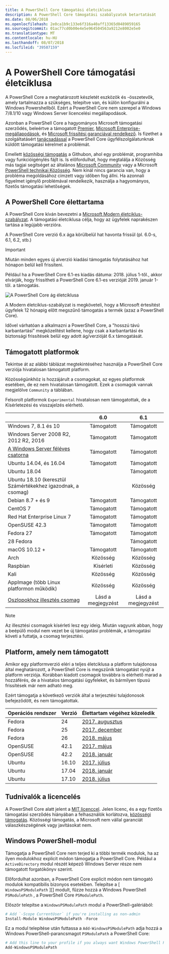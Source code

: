 ```yaml
---
title: A PowerShell Core támogatási életciklusa
description: A PowerShell Core támogatási szabályzatok betartatását
ms.date: 08/06/2018
ms.openlocfilehash: 2e0ca1b9c133e6f316a40aff13365d0489059165
ms.sourcegitcommit: 01ac77cd0b00e4e5e964504563a9212e8002e5e0
ms.translationtype: MT
ms.contentlocale: hu-HU
ms.lasthandoff: 08/07/2018
ms.locfileid: "39587159"
---
```

# <a name="powershell-core-support-lifecycle"></a>A PowerShell Core támogatási életciklusa

A PowerShell Core a meghatározott készletét eszközök és -összetevők, amely tartalmazza a szükséges, telepítve van, és külön konfigurálni a Windows Powershellből.
Ezért a PowerShell Core nem szerepel a Windows 7/8.1/10 vagy Windows Server licencelési megállapodások.

Azonban a PowerShell Core a hagyományos Microsoft támogatási szerződés, beleértve a támogatott [Premier][], [Microsoft Enterprise-megállapodások][enterprise-agreement], és [Microsoft frissítési garanciával rendelkező][assurance].
Is fizethet a szolgáltatásért [tanácsadással][] a PowerShell Core ügyfélszolgálatunknak küldött támogatási kérelmet a problémát.

Emellett [közösségi támogatás][] a Githubon, ahol egy problémát, programhiba vagy funkcióigénylés fájlt is.
Is előfordulhat, hogy megtalálja a Közösség más tagjai segítséget az általános [Microsoft Community][] vagy a Microsoft [PowerShell technikai Közösség][].
Nem kínál nincs garancia van, hogy a probléma megoldásához címzett vagy időben fog állni.
Ha azonnali figyelmet igénylő problémával rendelkezik, használja a hagyományos, fizetős támogatási lehetőségek.

## <a name="lifecycle-of-powershell-core"></a>A PowerShell Core élettartama

A PowerShell Core kíván bevezetni a [Microsoft Modern életciklus-szabályzat][modern].
A támogatási életciklusa célja, hogy az ügyfelek naprakészen tartása a legújabb verzióra.

A PowerShell Core verzió 6.x ága körülbelül hat havonta frissül (pl. 6.0-s, 6.1, 6.2, stb.)

> [!IMPORTANT]
> Miután minden egyes új alverzió kiadási támogatás folytatásához hat hónapon belül kell frissíteni.

Például ha a PowerShell Core 6.1-es kiadás dátuma: 2018. július 1-től., akkor elvárják, hogy frissítheti a PowerShell Core 6.1-es verzióját 2019. január 1-től. a támogatás.

![A PowerShell Core ág életciklusa][lifecycle-chart]

A Modern életciklus-szabályzat is megköveteli, hogy a Microsoft értesítést ügyfelek 12 hónapig előtt megszűnő támogatás a termék (azaz a PowerShell Core).

Idővel várhatóan a alkalmazni a PowerShell Core, a "hosszú távú karbantartási" megközelítést kellene, hogy csak a karbantartási és biztonsági frissítések belül egy adott ág/verzióját 6.x támogatását.

## <a name="supported-platforms"></a>Támogatott platformok

Tekintse át az alábbi táblázat megtekintéséhez használja a PowerShell Core verziója hivatalosan támogatott platform.

Közösségünkhöz is hozzájárult a csomagokat, az egyes platformok esetében, de ez nem hivatalosan támogatott.
Ezek a csomagok vannak megjelölve `Community` a táblában.

Felsorolt platformok `Experimental` hivatalosan nem támogatottak, de a Kísérletezési és visszajelzés elérhető.

|                                                   | 6.0         | 6.1         |
|---------------------------------------------------|:-----------:|:-----------:|
| Windows 7, 8.1 és 10                            | Támogatott   | Támogatott   |
| Windows Server 2008 R2, 2012 R2, 2016             | Támogatott   | Támogatott   |
| [A Windows Server féléves csatorna][semi-annual] | Támogatott   | Támogatott   |
| Ubuntu 14.04, és 16.04                           | Támogatott   | Támogatott   |
| Ubuntu 18.04                                      |             | Támogatott   |
| Ubuntu 18.10 (keresztül Számértékekhez igazodnak, a csomag)                   |             | Közösség   |
| Debian 8.7 + és 9                                | Támogatott   | Támogatott   |
| CentOS 7                                          | Támogatott   | Támogatott   |
| Red Hat Enterprise Linux 7                        | Támogatott   | Támogatott   |
| OpenSUSE 42.3                                     | Támogatott   | Támogatott   |
| Fedora 27                                         | Támogatott   | Támogatott   |
| 28 Fedora                                         |             | Támogatott   |
| macOS 10.12 +                                      | Támogatott   | Támogatott   |
| Arch                                              | Közösség   | Közösség   |
| Raspbian                                          | Kísérleti| Közösség   |
| Kali                                              | Közösség   | Közösség   |
| AppImage (több Linux platformon működik)     | Közösség   | Közösség   |
| [Oszlopokhoz illesztés csomag](https://snapcraft.io/powershell)   | Lásd a megjegyzést    | Lásd a megjegyzést    |

> [!NOTE]
> Az illesztési csomagok kísérleti lesz egy ideig.  Miután vagyunk abban, hogy a beépülő modul nem vezet be új támogatási problémák, a támogatási követi a futtatja, a csomag terjesztési.

## <a name="platform-which-are-out-of-support"></a>Platform, amely nem támogatott

Amikor egy platformverzió eléri a teljes életciklusa a platform tulajdonosa által meghatározott, a PowerShell Core is megszűnik támogatást nyújt a platform verziója. Korábban kiadott csomagok továbbra is elérhető marad a hozzáférés, de a hivatalos támogatási ügyfeleket, és bármilyen típusú frissítések már nem adható meg.

Ezért támogatja a következő verziók által a terjesztési tulajdonosok befejeződött, és nem támogatottak.

| Operációs rendszer       | Verzió | Élettartam végéhez közeledik                                                                                 |
|----------|---------|---------------------------------------------------------------------------------------------|
| Fedora   | 24      | [2017. augusztus](https://fedoramagazine.org/fedora-24-eol/)                                    |
| Fedora   | 25      | [2017. december](https://fedoramagazine.org/fedora-25-end-life/)                             |
| Fedora   | 26      | [2018. május](https://fedoramagazine.org/fedora-26-end-life/)                                  |
| OpenSUSE | 42.1    | [2017. május](https://lists.opensuse.org/opensuse-security-announce/2017-05/msg00053.html)     |
| OpenSUSE | 42.2    | [2018. január](https://lists.opensuse.org/opensuse-security-announce/2017-11/msg00066.html) |
| Ubuntu   | 16.10   | [2017. július](https://lists.ubuntu.com/archives/ubuntu-announce/2017-July/000223.html)        |
| Ubuntu   | 17.04   | [2018. január](https://lists.ubuntu.com/archives/ubuntu-announce/2018-January.txt)          |
| Ubuntu   | 17.10   | [2018. július](https://lists.ubuntu.com/archives/ubuntu-announce/2018-July/000232.html)        |

## <a name="notes-on-licensing"></a>Tudnivalók a licencelés

A PowerShell Core alatt jelent a [MIT licenccel][].
Jelen licenc, és a egy fizetős támogatási szerződés hiányában a felhasználók korlátozva, [közösségi támogatás][].
Közösségi támogatás, a Microsoft nem vállal garanciát válaszkészségének vagy javításokat nem.

## <a name="windows-powershell-module"></a>Windows PowerShell-modul

Támogatja a PowerShell Core nem terjed ki a többi termék modulok, ha az ilyen modulokhoz explicit módon támogatja a PowerShell Core.
Például a `ActiveDirectory` modul részét képező Windows Server része nem támogatott forgatókönyv szerint.

Előfordulhat azonban, a PowerShell Core explicit módon nem támogató modulok kompatibilis bizonyos esetekben.
Telepítse a [ `WindowsPSModulePath` ][] modult, fűzze hozzá a Windows PowerShell `PSModulePath` , a PowerShell Core `PSModulePath`.

Először telepítse a `WindowsPSModulePath` modul a PowerShell-galériából:

```powershell
# Add `-Scope CurrentUser` if you're installing as non-admin
Install-Module WindowsPSModulePath -Force
```

Ez a modul telepítése után futtassa a `Add-WindowsPSModulePath` adja hozzá a Windows PowerShell-parancsmagot `PSModulePath` a PowerShell Core:

```powershell
# Add this line to your profile if you always want Windows PowerShell PSModulePath
Add-WindowsPSModulePath
```

[Premier]: https://www.microsoft.com/en-us/microsoftservices/support.aspx
[enterprise-agreement]: https://www.microsoft.com/en-us/licensing/licensing-programs/enterprise.aspx
[assurance]: https://www.microsoft.com/en-us/licensing/licensing-programs/software-assurance-default.aspx
[közösségi támogatás]: https://github.com/powershell/powershell/issues
[Microsoft Community]: https://answers.microsoft.com/
[PowerShell technikai Közösség]: https://techcommunity.microsoft.com/t5/PowerShell/ct-p/WindowsPowerShell
[tanácsadással]: https://support.microsoft.com/assistedsupportproducts
[modern]: https://support.microsoft.com/help/30881/modern-lifecycle-policy
[lifecycle-chart]: ./images/modern-lifecycle.png
[semi-annual]: https://docs.microsoft.com/windows-server/get-started/semi-annual-channel-overview
[MIT licenccel]: https://github.com/PowerShell/PowerShell/blob/master/LICENSE.txt
["WindowsPSModulePath"]: https://www.powershellgallery.com/packages/WindowsPSModulePath/
